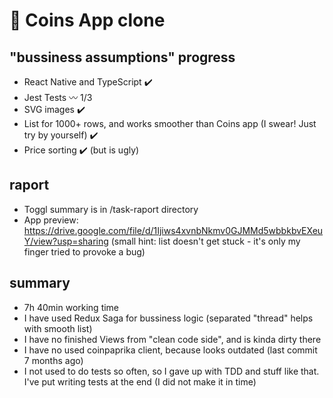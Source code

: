 # :space_invader: Coins App clone

## "bussiness assumptions" progress
- React Native and TypeScript :heavy_check_mark:
- Jest Tests :wavy_dash: 1/3
- SVG images :heavy_check_mark:
- List for 1000+ rows, and works smoother than Coins app (I swear! Just try by yourself) :heavy_check_mark:
- Price sorting :heavy_check_mark: (but is ugly)

## raport
- Toggl summary is in /task-raport directory
- App preview: https://drive.google.com/file/d/1Ijiws4xvnbNkmv0GJMMd5wbbkbvEXeuY/view?usp=sharing (small hint: list doesn't get stuck - it's only my finger tried to provoke a bug)

## summary
- 7h 40min working time
- I have used Redux Saga for bussiness logic (separated "thread" helps with smooth list)
- I have no finished Views from "clean code side", and is kinda dirty there
- I have no used coinpaprika client, because looks outdated (last commit 7 months ago)
- I not used to do tests so often, so I gave up with TDD and stuff like that. I've put writing tests at the end (I did not make it in time)
